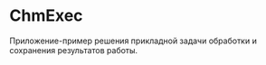ChmExec
=======

Приложение-пример решения прикладной задачи обработки и сохранения результатов работы.